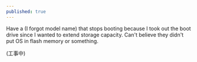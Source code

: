 ```yaml
---
published: true
---
```

Have a (I forgot model name) that stops booting because I took out the boot drive since I wanted to extend storage capacity. Can't believe they didn't put OS in flash memory or something.

(工事中)
